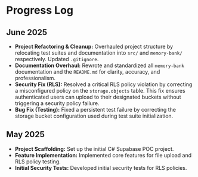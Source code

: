# Progress Log

## June 2025

- **Project Refactoring & Cleanup:** Overhauled project structure by relocating test suites and documentation into `src/` and `memory-bank/` respectively. Updated `.gitignore`.
- **Documentation Overhaul:** Rewrote and standardized all `memory-bank` documentation and the `README.md` for clarity, accuracy, and professionalism.
- **Security Fix (RLS):** Resolved a critical RLS policy violation by correcting a misconfigured policy on the `storage.objects` table. This fix ensures authenticated users can upload to their designated buckets without triggering a security policy failure.
- **Bug Fix (Testing):** Fixed a persistent test failure by correcting the storage bucket configuration used during test suite initialization.

## May 2025

- **Project Scaffolding:** Set up the initial C# Supabase POC project.
- **Feature Implementation:** Implemented core features for file upload and RLS policy testing.
- **Initial Security Tests:** Developed initial security tests for RLS policies. 